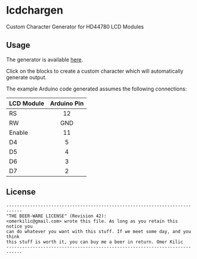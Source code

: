 lcdchargen
==========

Custom Character Generator for HD44780 LCD Modules

Usage
-----
The generator is available [here](http://omerk.github.com/lcdchargen/).

Click on the blocks to create a custom character which will automatically generate output.

The example Arduino code generated assumes the following connections:


| LCD Module    | Arduino Pin   |
| ------------- |:-------------:|
| RS            | 12            |
| RW            | GND           |
| Enable        | 11            |
| D4            | 5             |
| D5            | 4             |
| D6            | 3             |
| D7            | 2             |

License
-------
    ----------------------------------------------------------------------------
    "THE BEER-WARE LICENSE" (Revision 42):
    <omerkilic@gmail.com> wrote this file. As long as you retain this notice you
    can do whatever you want with this stuff. If we meet some day, and you think
    this stuff is worth it, you can buy me a beer in return. Omer Kilic
    ----------------------------------------------------------------------------

